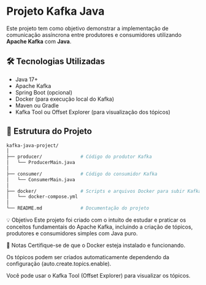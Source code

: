 # Projeto Kafka Java

Este projeto tem como objetivo demonstrar a implementação de comunicação assíncrona entre produtores e consumidores utilizando **Apache Kafka** com **Java**.

## 🛠 Tecnologias Utilizadas

- Java 17+
- Apache Kafka
- Spring Boot (opcional)
- Docker (para execução local do Kafka)
- Maven ou Gradle
- Kafka Tool ou Offset Explorer (para visualização dos tópicos)

## 📁 Estrutura do Projeto

```bash
kafka-java-project/
│
├── producer/              # Código do produtor Kafka
│   └── ProducerMain.java
│
├── consumer/              # Código do consumidor Kafka
│   └── ConsumerMain.java
│
├── docker/                # Scripts e arquivos Docker para subir Kafka/Zookeeper
│   └── docker-compose.yml
│
└── README.md              # Documentação do projeto
```
💡 Objetivo
Este projeto foi criado com o intuito de estudar e praticar os conceitos fundamentais do Apache Kafka, incluindo a criação de tópicos, produtores e consumidores simples com Java puro.

📌 Notas
Certifique-se de que o Docker esteja instalado e funcionando.

Os tópicos podem ser criados automaticamente dependendo da configuração (auto.create.topics.enable).

Você pode usar o Kafka Tool (Offset Explorer) para visualizar os tópicos.

